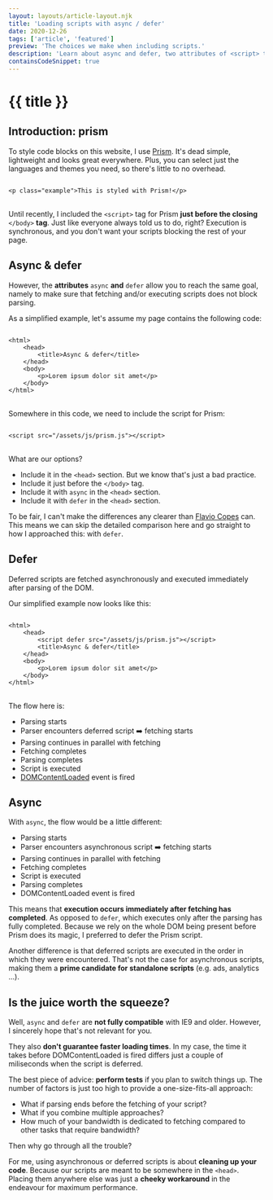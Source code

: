 ```yaml
---
layout: layouts/article-layout.njk
title: 'Loading scripts with async / defer'
date: 2020-12-26
tags: ['article', 'featured']
preview: 'The choices we make when including scripts.'
description: 'Learn about async and defer, two attributes of <script> tags which have proven useful ever since they were accepted by most modern browsers.'
containsCodeSnippet: true
---
```


# {{ title }}

## Introduction: prism

To style code blocks on this website, I use [Prism](https://prismjs.com/). It's dead simple, lightweight and looks great everywhere. Plus, you can select just the languages and themes you need, so there's little to no overhead.

<pre>
<code class="language-html">
&lt;p class="example"&gt;This is styled with Prism!&lt;/p&gt;
</code>
</pre>

Until recently, I included the `<script>` tag for Prism **just before the closing** `</body>` **tag**. Just like everyone always told us to do, right? Execution is synchronous, and you don't want your scripts blocking the rest of your page.

## Async & defer

However, the **attributes** `async` **and** `defer` allow you to reach the same goal, namely to make sure that fetching and/or executing scripts does not block parsing.

As a simplified example, let's assume my page contains the following code:

<pre class="language-html">
<code class="language-html">
&lt;html&gt;
    &lt;head&gt;
        &lt;title&gt;Async & defer&lt;/title&gt;
    &lt;/head&gt;
    &lt;body&gt;
        &lt;p&gt;Lorem ipsum dolor sit amet&lt;/p&gt;
    &lt;/body&gt;
&lt;/html&gt;
</code>
</pre>

Somewhere in this code, we need to include the script for Prism:

<pre>
<code class="language-html">
&lt;script src="/assets/js/prism.js"&gt;&lt;/script&gt;
</code>
</pre>

What are our options?

- Include it in the `<head>` section. But we know that's just a bad practice.
- Include it just before the `</body>` tag.
- Include it with `async` in the `<head>` section.
- Include it with `defer` in the `<head>` section.

To be fair, I can't make the differences any clearer than [Flavio Copes](https://flaviocopes.com/javascript-async-defer/) can. This means we can skip the detailed comparison here and go straight to how I approached this: with `defer`.

## Defer

Deferred scripts are fetched asynchronously and executed immediately after parsing of the DOM.

Our simplified example now looks like this:

<pre class="language-html">
<code class="language-html">
&lt;html&gt;
    &lt;head&gt;
        &lt;script defer src="/assets/js/prism.js"&gt;&lt;/script&gt;
        &lt;title&gt;Async & defer&lt;/title&gt;
    &lt;/head&gt;
    &lt;body&gt;
        &lt;p&gt;Lorem ipsum dolor sit amet&lt;/p&gt;
    &lt;/body&gt;
&lt;/html&gt;
</code>
</pre>

The flow here is:

- Parsing starts
- Parser encounters deferred script ➡️ fetching starts
- Parsing continues in parallel with fetching
- Fetching completes
- Parsing completes
- Script is executed
- [DOMContentLoaded](https://developer.mozilla.org/en-US/docs/Web/API/Window/DOMContentLoaded_event) event is fired

## Async

With `async`, the flow would be a little different:

- Parsing starts
- Parser encounters asynchronous script ➡️ fetching starts
- Parsing continues in parallel with fetching
- Fetching completes
- Script is executed
- Parsing completes
- DOMContentLoaded event is fired

This means that **execution occurs immediately after fetching has completed**. As opposed to `defer`, which executes only after the parsing has fully completed. Because we rely on the whole DOM being present before Prism does its magic, I preferred to defer the Prism script.

Another difference is that deferred scripts are executed in the order in which they were encountered. That's not the case for asynchronous scripts, making them a **prime candidate for standalone scripts** (e.g. ads, analytics ...).

## Is the juice worth the squeeze?

Well, `async` and `defer` are **not fully compatible** with IE9 and older. However, I sincerely hope that's not relevant for you.

They also **don't guarantee faster loading times**. In my case, the time it takes before DOMContentLoaded is fired differs just a couple of miliseconds when the script is deferred.

The best piece of advice: **perform tests** if you plan to switch things up. The number of factors is just too high to provide a one-size-fits-all approach:

- What if parsing ends before the fetching of your script?
- What if you combine multiple approaches?
- How much of your bandwidth is dedicated to fetching compared to other tasks that require bandwidth?

Then why go through all the trouble?

For me, using asynchronous or deferred scripts is about **cleaning up your code**. Because our scripts are meant to be somewhere in the `<head>`. Placing them anywhere else was just a **cheeky workaround** in the endeavour for maximum performance.
